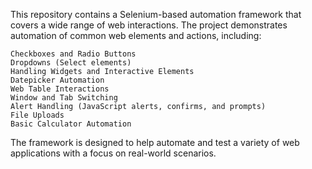 This repository contains a Selenium-based automation framework that covers a wide range of web interactions. 
The project demonstrates automation of common web elements and actions, including:

    Checkboxes and Radio Buttons
    Dropdowns (Select elements)
    Handling Widgets and Interactive Elements
    Datepicker Automation
    Web Table Interactions
    Window and Tab Switching
    Alert Handling (JavaScript alerts, confirms, and prompts)
    File Uploads
    Basic Calculator Automation
    
The framework is designed to help automate and test a variety of web applications with a focus on real-world scenarios.
